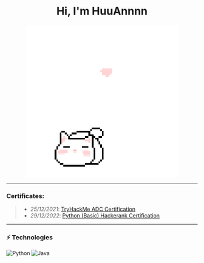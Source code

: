 <h1 align='center'>Hi, I'm HuuAnnnn</h1>
<p align="center">
 <img src="cat_intro.gif" />
</p>

___
### Certificates:
>- *25/12/2021*: [TryHackMe ADC Certification](https://tryhackme-certificates.s3-eu-west-1.amazonaws.com/THM-HKVVJOIWJA.png)
>- *29/12/2022*: [Python (Basic) Hackerank Certification](https://hackerrank.com/certificates/c3963cfc95f1)
___
### ⚡ Technologies
![Python](https://img.shields.io/badge/-Python-black?style=flat-square&logo=Python)
![Java](https://img.shields.io/badge/java-%23ED8B00.svg?style=for-the-badge&logo=java&logoColor=white)
